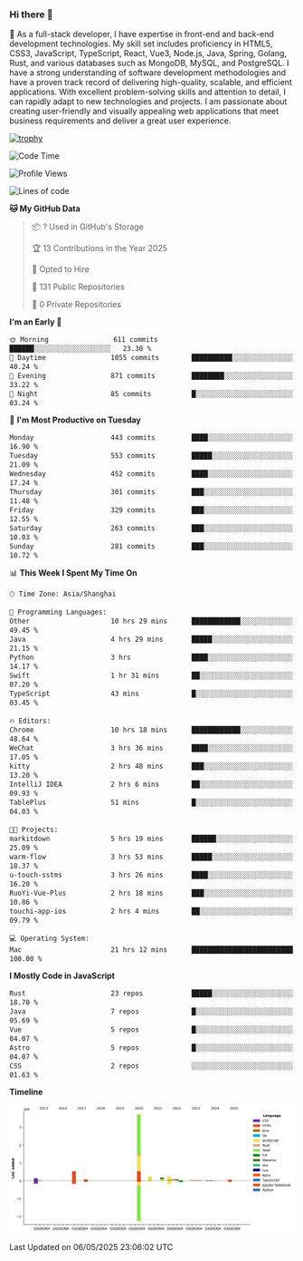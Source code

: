 ### Hi there 👋

🌱 As a full-stack developer, I have expertise in front-end and back-end development technologies. My skill set includes proficiency in HTML5, CSS3, JavaScript, TypeScript, React, Vue3, Node.js, Java, Spring, Golang, Rust, and various databases such as MongoDB, MySQL, and PostgreSQL. I have a strong understanding of software development methodologies and have a proven track record of delivering high-quality, scalable, and efficient applications. With excellent problem-solving skills and attention to detail, I can rapidly adapt to new technologies and projects. I am passionate about creating user-friendly and visually appealing web applications that meet business requirements and deliver a great user experience.

[![trophy](https://github-profile-trophy.vercel.app/?username=elton&rank=SECRET,SSS,SS,S,AAA,AA,A&theme=onedark&no-frame=true&margin-w=10)](https://github.com/ryo-ma/github-profile-trophy)

<!--START_SECTION:waka-->
![Code Time](http://img.shields.io/badge/Code%20Time-1%2C611%20hrs%2041%20mins-blue)

![Profile Views](http://img.shields.io/badge/Profile%20Views-0-blue)

![Lines of code](https://img.shields.io/badge/From%20Hello%20World%20I%27ve%20Written-5.6%20million%20lines%20of%20code-blue)

**🐱 My GitHub Data** 

> 📦 ? Used in GitHub's Storage 
 > 
> 🏆 13 Contributions in the Year 2025
 > 
> 💼 Opted to Hire
 > 
> 📜 131 Public Repositories 
 > 
> 🔑 0 Private Repositories 
 > 
**I'm an Early 🐤** 

```text
🌞 Morning                611 commits         ██████░░░░░░░░░░░░░░░░░░░   23.30 % 
🌆 Daytime                1055 commits        ██████████░░░░░░░░░░░░░░░   40.24 % 
🌃 Evening                871 commits         ████████░░░░░░░░░░░░░░░░░   33.22 % 
🌙 Night                  85 commits          █░░░░░░░░░░░░░░░░░░░░░░░░   03.24 % 
```
📅 **I'm Most Productive on Tuesday** 

```text
Monday                   443 commits         ████░░░░░░░░░░░░░░░░░░░░░   16.90 % 
Tuesday                  553 commits         █████░░░░░░░░░░░░░░░░░░░░   21.09 % 
Wednesday                452 commits         ████░░░░░░░░░░░░░░░░░░░░░   17.24 % 
Thursday                 301 commits         ███░░░░░░░░░░░░░░░░░░░░░░   11.48 % 
Friday                   329 commits         ███░░░░░░░░░░░░░░░░░░░░░░   12.55 % 
Saturday                 263 commits         ███░░░░░░░░░░░░░░░░░░░░░░   10.03 % 
Sunday                   281 commits         ███░░░░░░░░░░░░░░░░░░░░░░   10.72 % 
```


📊 **This Week I Spent My Time On** 

```text
🕑︎ Time Zone: Asia/Shanghai

💬 Programming Languages: 
Other                    10 hrs 29 mins      ████████████░░░░░░░░░░░░░   49.45 % 
Java                     4 hrs 29 mins       █████░░░░░░░░░░░░░░░░░░░░   21.15 % 
Python                   3 hrs               ████░░░░░░░░░░░░░░░░░░░░░   14.17 % 
Swift                    1 hr 31 mins        ██░░░░░░░░░░░░░░░░░░░░░░░   07.20 % 
TypeScript               43 mins             █░░░░░░░░░░░░░░░░░░░░░░░░   03.45 % 

🔥 Editors: 
Chrome                   10 hrs 18 mins      ████████████░░░░░░░░░░░░░   48.64 % 
WeChat                   3 hrs 36 mins       ████░░░░░░░░░░░░░░░░░░░░░   17.05 % 
kitty                    2 hrs 48 mins       ███░░░░░░░░░░░░░░░░░░░░░░   13.20 % 
IntelliJ IDEA            2 hrs 6 mins        ██░░░░░░░░░░░░░░░░░░░░░░░   09.93 % 
TablePlus                51 mins             █░░░░░░░░░░░░░░░░░░░░░░░░   04.03 % 

🐱‍💻 Projects: 
markitdown               5 hrs 19 mins       ██████░░░░░░░░░░░░░░░░░░░   25.09 % 
warm-flow                3 hrs 53 mins       █████░░░░░░░░░░░░░░░░░░░░   18.37 % 
u-touch-sstms            3 hrs 26 mins       ████░░░░░░░░░░░░░░░░░░░░░   16.20 % 
RuoYi-Vue-Plus           2 hrs 18 mins       ███░░░░░░░░░░░░░░░░░░░░░░   10.86 % 
touchi-app-ios           2 hrs 4 mins        ██░░░░░░░░░░░░░░░░░░░░░░░   09.79 % 

💻 Operating System: 
Mac                      21 hrs 12 mins      █████████████████████████   100.00 % 
```

**I Mostly Code in JavaScript** 

```text
Rust                     23 repos            █████░░░░░░░░░░░░░░░░░░░░   18.70 % 
Java                     7 repos             █░░░░░░░░░░░░░░░░░░░░░░░░   05.69 % 
Vue                      5 repos             █░░░░░░░░░░░░░░░░░░░░░░░░   04.07 % 
Astro                    5 repos             █░░░░░░░░░░░░░░░░░░░░░░░░   04.07 % 
CSS                      2 repos             ░░░░░░░░░░░░░░░░░░░░░░░░░   01.63 % 
```



**Timeline**

![Lines of Code chart](https://raw.githubusercontent.com/elton/elton/main/assets/bar_graph.png)


 Last Updated on 06/05/2025 23:06:02 UTC
<!--END_SECTION:waka-->

<!--
**elton/elton** is a ✨ _special_ ✨ repository because its `README.md` (this file) appears on your GitHub profile.

Here are some ideas to get you started:

- 🔭 I’m currently working on ...
- 🌱 I’m currently learning ...
- 👯 I’m looking to collaborate on ...
- 🤔 I’m looking for help with ...
- 💬 Ask me about ...
- 📫 How to reach me: ...
- 😄 Pronouns: ...
- ⚡ Fun fact: ...
-->
